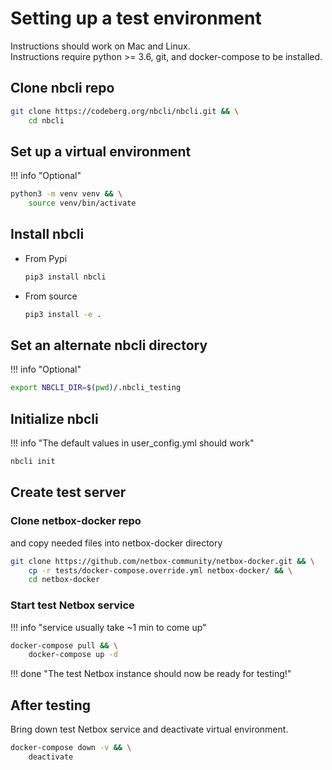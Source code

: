 # Setting up a test environment  

Instructions should work on Mac and Linux.  
Instructions require python >= 3.6, git, and docker-compose to be installed.

## Clone nbcli repo

```bash
git clone https://codeberg.org/nbcli/nbcli.git && \
    cd nbcli
```

## Set up a virtual environment

!!! info "Optional"

```bash
python3 -m venv venv && \
    source venv/bin/activate
```

## Install nbcli

* From Pypi

    ```bash
    pip3 install nbcli
    ```

* From source

    ```bash
    pip3 install -e .
    ```

## Set an alternate nbcli directory

!!! info "Optional"

```bash
export NBCLI_DIR=$(pwd)/.nbcli_testing
```

## Initialize nbcli

!!! info "The default values in user_config.yml should work"

```bash
nbcli init
```

## Create test server

### Clone netbox-docker repo

and copy needed files into netbox-docker directory

```bash
git clone https://github.com/netbox-community/netbox-docker.git && \
    cp -r tests/docker-compose.override.yml netbox-docker/ && \
    cd netbox-docker
```

### Start test Netbox service

!!! info "service usually take ~1 min to come up"

```bash
docker-compose pull && \
    docker-compose up -d
```

!!! done "The test Netbox instance should now be ready for testing!"

## After testing

Bring down test Netbox service and deactivate virtual environment.

```bash
docker-compose down -v && \
    deactivate
```
